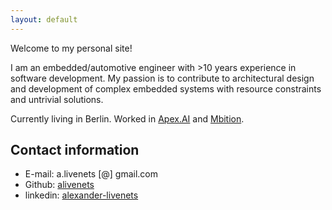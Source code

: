 ```yaml
---
layout: default
---
```


Welcome to my personal site!

I am an embedded/automotive engineer with >10 years experience in software development. My passion is to contribute to architectural design and development of complex embedded systems with resource constraints and untrivial solutions.

Currently living in Berlin. Worked in [Apex.AI](https://apex.ai) and [Mbition](https://mbition.io).

## Contact information

* E-mail: a.livenets [@] gmail.com
* Github: [alivenets](https://github.com/alivenets)
* linkedin: [alexander-livenets](https://www.linkedin.com/in/alexander-livenets/)
